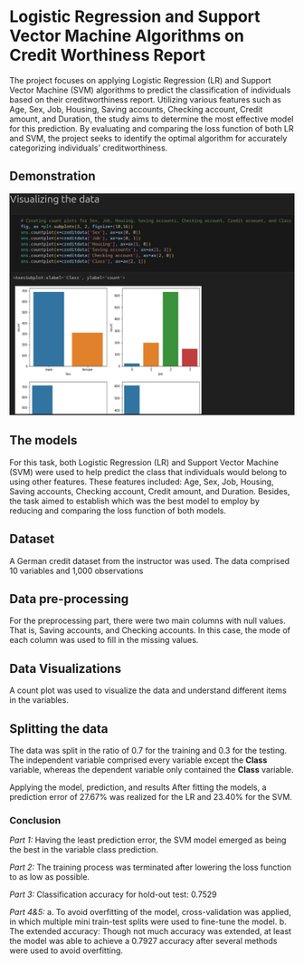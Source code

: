 # Logistic Regression and Support Vector Machine Algorithms on Credit Worthiness Report

The project focuses on applying Logistic Regression (LR) and Support Vector Machine (SVM) algorithms to predict the classification of individuals based on their creditworthiness report. Utilizing various features such as Age, Sex, Job, Housing, Saving accounts, Checking account, Credit amount, and Duration, the study aims to determine the most effective model for this prediction. By evaluating and comparing the loss function of both LR and SVM, the project seeks to identify the optimal algorithm for accurately categorizing individuals' creditworthiness.

## Demonstration

![Demonstration](visualizing-data.png)

## The models

For this task, both Logistic Regression (LR) and Support Vector Machine (SVM) were used to help predict the class
that individuals would belong to using other features.
These features included: Age, Sex, Job, Housing, Saving accounts, Checking account, Credit amount, and Duration.
Besides, the task aimed to establish which was the best model to employ by reducing and comparing the loss function of both models.

## Dataset

A German credit dataset from the instructor was used. The data comprised 10 variables and 1,000 observations

## Data pre-processing

For the preprocessing part, there were two main columns with null values.
That is, Saving accounts, and Checking accounts. In this case, the mode of each column was used to fill in the missing values.

## Data Visualizations

A count plot was used to visualize the data and understand different items in the variables.

## Splitting the data

The data was split in the ratio of 0.7 for the training and 0.3 for the testing.
The independent variable comprised every variable except the **Class** variable,
whereas the dependent variable only contained the **Class** variable.

Applying the model, prediction, and results
After fitting the models, a prediction error of 27.67% was realized for the LR and 23.40% for the SVM.

### Conclusion
*Part 1:*
Having the least prediction error, the SVM model emerged as being the best in the variable class prediction.

*Part 2:*
The training process was terminated after lowering the loss function to as low as possible.

*Part 3:*
Classification accuracy for hold-out test: 0.7529

*Part 4&5:*
a. To avoid overfitting of the model, cross-validation was applied, in which multiple mini train-test splits were used to fine-tune the model.
b. The extended accuracy: Though not much accuracy was extended, at least the model was able to achieve a 0.7927 accuracy after several methods were used to avoid overfitting.

